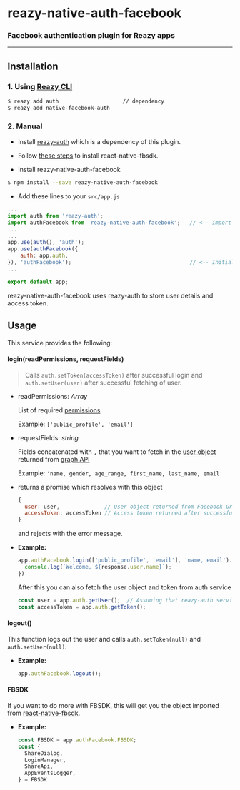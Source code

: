 # reazy-native-auth-facebook
### Facebook authentication plugin for Reazy apps

---

## Installation

### 1. Using [Reazy CLI](https://www.npmjs.com/package/reazy-cli)

  ```sh
  $ reazy add auth                    // dependency
  $ reazy add native-facebook-auth
  ```

### 2. Manual

  - Install [reazy-auth](https://github.com/GeekyAnts/reazy-auth) which is a dependency of this plugin.

  - Follow [these steps](https://github.com/facebook/react-native-fbsdk) to install react-native-fbsdk.

  - Install reazy-native-auth-facebook
  ```sh
  $ npm install --save reazy-native-auth-facebook
  ```

  - Add these lines to your `src/app.js`
  ```js
  ...
  import auth from 'reazy-auth';
  import authFacebook from 'reazy-native-auth-facebook';   // <-- import the service
  ...
  ...
  app.use(auth(), 'auth');
  app.use(authFacebook({
      auth: app.auth,
  }), 'authFacebook');                                     // <-- Initialize the service
  ...

  export default app;
  ```

  reazy-native-auth-facebook uses reazy-auth to store user details and access token.

## Usage

This service provides the following:

#### login(readPermissions, requestFields)

> Calls `auth.setToken(accessToken)` after successful login and  `auth.setUser(user)` after successful fetching of user.

- readPermissions: *Array<string>*

  List of required [permissions](https://developers.facebook.com/docs/facebook-login/permissions/)

  Example: `['public_profile', 'email']`

- requestFields: *string*

  Fields concatenated with `,` that you want to fetch in the [user object](https://developers.facebook.com/docs/graph-api/reference/user) returned from [graph API](https://developers.facebook.com/docs/graph-api)

  Example: `'name, gender, age_range, first_name, last_name, email'`

- returns a promise which resolves with this object
  ```js
  {
    user: user,              // User object returned from Facebook Graph API
    accessToken: accessToken // Access token returned after successful login
  }
  ```
  and rejects with the error message.

- **Example:**
  ```js
  app.authFacebook.login(['public_profile', 'email'], 'name, email').then((response) => {
    console.log(`Welcome, ${response.user.name}`);
  })
  ```

  After this you can also fetch the user object and token from auth service
  ```js
  const user = app.auth.getUser();  // Assuming that reazy-auth service is registered with name 'auth'
  const accessToken = app.auth.getToken();
  ```

#### logout()

This function logs out the user and calls `auth.setToken(null)` and  `auth.setUser(null)`.

- **Example:**
  ```js
  app.authFacebook.logout();
  ```

#### FBSDK

If you want to do more with FBSDK, this will get you the object imported from [react-native-fbsdk](https://github.com/facebook/react-native-fbsdk).
- **Example:**
  ```js
  const FBSDK = app.authFacebook.FBSDK;
  const {
    ShareDialog,
    LoginManager,
    ShareApi,
    AppEventsLogger,
  } = FBSDK
  ```
